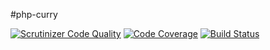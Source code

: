 #php-curry

[![Scrutinizer Code Quality](https://scrutinizer-ci.com/g/matteosister/php-curry/badges/quality-score.png?b=master)](https://scrutinizer-ci.com/g/matteosister/php-curry/?branch=master)
[![Code Coverage](https://scrutinizer-ci.com/g/matteosister/php-curry/badges/coverage.png?b=master)](https://scrutinizer-ci.com/g/matteosister/php-curry/?branch=master)
[![Build Status](https://scrutinizer-ci.com/g/matteosister/php-curry/badges/build.png?b=master)](https://scrutinizer-ci.com/g/matteosister/php-curry/build-status/master)

